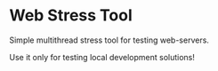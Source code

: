 # Web Stress Tool

Simple multithread stress tool for testing web-servers.

Use it only for testing local development solutions!
